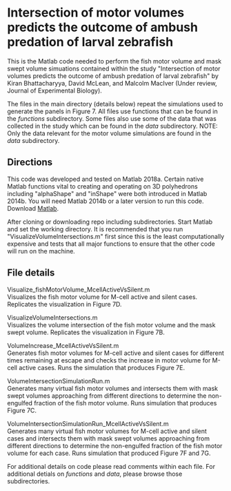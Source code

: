 # Intersection of motor volumes predicts the outcome of ambush predation of larval zebrafish
This is the Matlab code needed to perform the fish motor volume and mask swept volume simuations contained within the study "Intersection of motor volumes predicts the outcome of ambush predation of larval zebrafish" by Kiran Bhattacharyya, David McLean, and Malcolm MacIver (Under review, Journal of Experimental Biology). 

The files in the main directory (details below) repeat the simulations used to generate the panels in Figure 7. All files use functions that can be found in the *functions* subdirectory. Some files also use some of the data that was collected in the study which can be found in the *data* subdirectory. NOTE: Only the data relevant for the motor volume simulations are found in the *data* subdirectory. 

## Directions

This code was developed and tested on Matlab 2018a. Certain native Matlab functions vital to creating and operating on 3D polyhedrons including "alphaShape" and "inShape" were both introduced in Matlab 2014b. You will need Matlab 2014b or a later version to run this code. Download [Matlab](https://www.mathworks.com/products/matlab.html).

After cloning or downloading repo including subdirectories. Start Matlab and set the working directory. It is recommended that you run "VisualizeVolumeIntersections.m" first since this is the least computationally expensive and tests that all major functions to ensure that the other code will run on the machine. 

## File details 

Visualize_fishMotorVolume_McellActiveVsSilent.m<br/>
Visualizes the fish motor volume for M-cell active and silent cases. Replicates the visualization in Figure 7D.

VisualizeVolumeIntersections.m<br/>
Visualizes the volume intersection of the fish motor volume and the mask swept volume. Replicates the visualization in Figure 7B.

VolumeIncrease_McellActiveVsSilent.m<br/>
Generates fish motor volumes for M-cell active and silent cases for different times remaining at escape and checks the increase in motor volume for M-cell active cases. Runs the simulation that produces Figure 7E.

VolumeIntersectionSimulationRun.m<br/>
Generates many virtual fish motor volumes and intersects them with mask swept volumes approaching from different directions to determine the non-engulfed fraction of the fish motor volume. Runs simulation that produces Figure 7C.

VolumeIntersectionSimulationRun_McellActiveVsSilent.m<br/>
Generates many virtual fish motor volumes for M-cell active and silent cases and intersects them with mask swept volumes approaching from different directions to determine the non-engulfed fraction of the fish motor volume for each case. Runs simulation that produced Figure 7F and 7G.

For additional details on code please read comments within each file. For additional detials on *functions* and *data*, please browse those subdirectories.  


 


